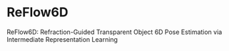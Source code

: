 # ReFlow6D
ReFlow6D: Refraction-Guided Transparent Object 6D Pose Estimation via Intermediate Representation Learning
